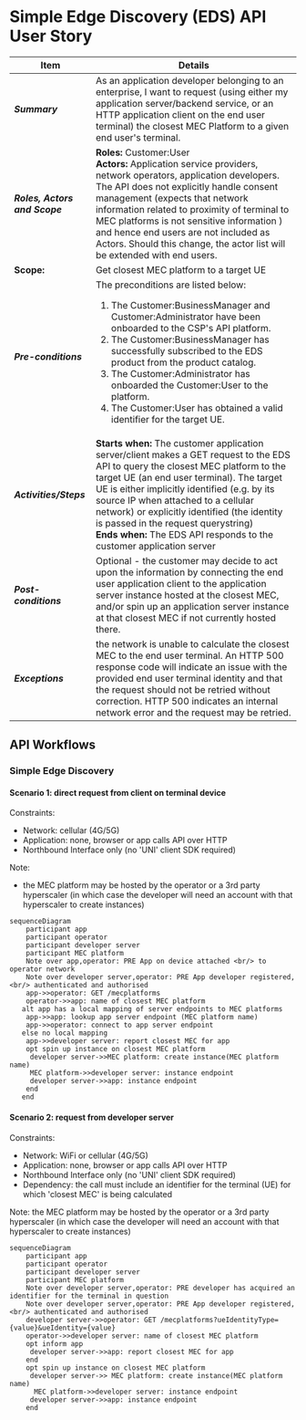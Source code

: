# Simple Edge Discovery (EDS) API User Story

| **Item** | **Details** |
| ---- | ------- |
| ***Summary*** | As an application developer belonging to an enterprise, I want to request (using either my application server/backend service, or an HTTP application client on the end user terminal) the closest MEC Platform to a given end user's terminal. |
| ***Roles, Actors and Scope*** | **Roles:** Customer:User<br> **Actors:** Application service providers, network operators, application developers. The API does not explicitly handle consent management (expects that network information related to proximity of terminal to MEC platforms is not sensitive information ) and hence end users are not included as Actors. Should this change, the actor list will be extended with end users. <br>
 **Scope:** | Get closest MEC platform to a target UE |
| ***Pre-conditions*** |The preconditions are listed below:<br><ol><li>The Customer:BusinessManager and Customer:Administrator have been onboarded to the CSP's API platform.</li><li>The Customer:BusinessManager has successfully subscribed to the EDS product from the product catalog.</li><li>The Customer:Administrator has onboarded the Customer:User to the platform.</li><li>The Customer:User has obtained a valid identifier for the target UE.</li>|
| ***Activities/Steps*** | **Starts when:** The customer application server/client makes a GET request to the EDS API to query the closest MEC platform to the target UE (an end user terminal). The target UE is either implicitly identified (e.g. by its source IP when attached to a cellular network) or explicitly identified (the identity is passed in the request querystring)<br>**Ends when:** The EDS API responds to the customer application server|client . |
| ***Post-conditions*** | Optional - the customer may decide to act upon the information by connecting the end user application client to the application server instance hosted at the closest MEC, and/or spin up an application server instance at that closest MEC if not currently hosted there.  |
| ***Exceptions*** | the network is unable to calculate the closest MEC to the end user terminal. An HTTP 500 response code will indicate an issue with the provided end user terminal identity and that the request should not be retried without correction. HTTP 500 indicates an internal network error and the request may be retried.   |

## API Workflows
### Simple Edge Discovery
#### Scenario 1: direct request from client on terminal device

Constraints:
- Network: cellular (4G/5G)
- Application: none, browser or app calls API over HTTP
- Northbound Interface only (no 'UNI' client SDK required) 

Note:
- the MEC platform may be hosted by the operator or a 3rd party hyperscaler (in which case the developer will need an account with that hyperscaler to create instances)


```mermaid
sequenceDiagram
    participant app
    participant operator
    participant developer server
    participant MEC platform
    Note over app,operator: PRE App on device attached <br/> to operator network
    Note over developer server,operator: PRE App developer registered, <br/> authenticated and authorised
    app->>operator: GET /mecplatforms
    operator->>app: name of closest MEC platform
   alt app has a local mapping of server endpoints to MEC platforms
    app->>app: lookup app server endpoint (MEC platform name)
    app->>operator: connect to app server endpoint
   else no local mapping
    app->>developer server: report closest MEC for app
    opt spin up instance on closest MEC platform
     developer server->>MEC platform: create instance(MEC platform name)
     MEC platform->>developer server: instance endpoint
     developer server->>app: instance endpoint
    end
   end
```
#### Scenario 2: request from developer server

Constraints:
- Network: WiFi or cellular (4G/5G)
- Application: none, browser or app calls API over HTTP
- Northbound Interface only (no 'UNI' client SDK required)
- Dependency: the call must include an identifier for the terminal (UE) for which 'closest MEC' is being calculated

Note: the MEC platform may be hosted by the operator or a 3rd party hyperscaler (in which case the developer will need an account with that hyperscaler to create instances)

```mermaid
sequenceDiagram
    participant app
    participant operator
    participant developer server
    participant MEC platform
    Note over developer server,operator: PRE developer has acquired an identifier for the terminal in question
    Note over developer server,operator: PRE App developer registered, <br/> authenticated and authorised
    developer server->>operator: GET /mecplatforms?ueIdentityType={value}&ueIdentity={value}
    operator->>developer server: name of closest MEC platform
    opt inform app
     developer server->>app: report closest MEC for app
    end
    opt spin up instance on closest MEC platform
     developer server->> MEC platform: create instance(MEC platform name)
      MEC platform->>developer server: instance endpoint
     developer server->>app: instance endpoint
    end
```
